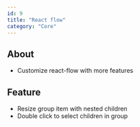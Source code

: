 ```yaml
---
id: 9
title: "React flow"
category: "Core"
---
```


## About

- Customize react-flow with more features

## Feature

- Resize group item with nested children
- Double click to select children in group
